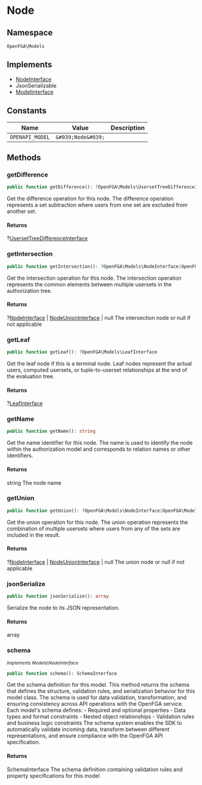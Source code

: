 # Node


## Namespace
`OpenFGA\Models`

## Implements
* [NodeInterface](Models/NodeInterface.md)
* JsonSerializable
* [ModelInterface](Models/ModelInterface.md)

## Constants
| Name | Value | Description |
|------|-------|-------------|
| `OPENAPI_MODEL` | `&#039;Node&#039;` |  |


## Methods
### getDifference


```php
public function getDifference(): ?OpenFGA\Models\UsersetTreeDifferenceInterface
```

Get the difference operation for this node. The difference operation represents a set subtraction where users from one set are excluded from another set.


#### Returns
?[UsersetTreeDifferenceInterface](Models/UsersetTreeDifferenceInterface.md)

### getIntersection


```php
public function getIntersection(): ?OpenFGA\Models\NodeInterface|OpenFGA\Models\NodeUnionInterface|null
```

Get the intersection operation for this node. The intersection operation represents the common elements between multiple usersets in the authorization tree.


#### Returns
?[NodeInterface](Models/NodeInterface.md) | [NodeUnionInterface](Models/NodeUnionInterface.md) | null
 The intersection node or null if not applicable

### getLeaf


```php
public function getLeaf(): ?OpenFGA\Models\LeafInterface
```

Get the leaf node if this is a terminal node. Leaf nodes represent the actual users, computed usersets, or tuple-to-userset relationships at the end of the evaluation tree.


#### Returns
?[LeafInterface](Models/LeafInterface.md)

### getName


```php
public function getName(): string
```

Get the name identifier for this node. The name is used to identify the node within the authorization model and corresponds to relation names or other identifiers.


#### Returns
string
 The node name

### getUnion


```php
public function getUnion(): ?OpenFGA\Models\NodeInterface|OpenFGA\Models\NodeUnionInterface|null
```

Get the union operation for this node. The union operation represents the combination of multiple usersets where users from any of the sets are included in the result.


#### Returns
?[NodeInterface](Models/NodeInterface.md) | [NodeUnionInterface](Models/NodeUnionInterface.md) | null
 The union node or null if not applicable

### jsonSerialize


```php
public function jsonSerialize(): array
```

Serialize the node to its JSON representation.


#### Returns
array

### schema

*<small>Implements Models\NodeInterface</small>*  

```php
public function schema(): SchemaInterface
```

Get the schema definition for this model. This method returns the schema that defines the structure, validation rules, and serialization behavior for this model class. The schema is used for data validation, transformation, and ensuring consistency across API operations with the OpenFGA service. Each model&#039;s schema defines: - Required and optional properties - Data types and format constraints - Nested object relationships - Validation rules and business logic constraints The schema system enables the SDK to automatically validate incoming data, transform between different representations, and ensure compliance with the OpenFGA API specification.


#### Returns
SchemaInterface
 The schema definition containing validation rules and property specifications for this model

